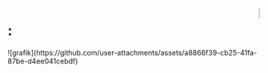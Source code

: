 <h1><marquee>LANGUAGES</marquee>:</h1>
![grafik](https://github.com/user-attachments/assets/a8866f39-cb25-41fa-87be-d4ee041cebdf)

